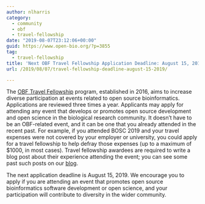 ```yaml
---
author: nlharris
category:
  - community
  - obf
  - travel-fellowship
date: "2019-08-07T23:12:06+00:00"
guid: https://www.open-bio.org/?p=3855
tag:
  - travel-fellowship
title: 'Next OBF Travel Fellowship Application Deadline: August 15, 2019'
url: /2019/08/07/travel-fellowship-deadline-august-15-2019/

---
```

The [OBF Travel Fellowship](/obf-hugo-test/travel-awards/) program, established in 2016, aims to increase diverse participation at events related to open source bioinformatics. Applications are reviewed three times a year. Applicants may apply for attending any event that develops or promotes open source development and open science in the biological research community. It doesn’t have to be an OBF-related event, and it can be one that you already attended in the recent past. For example, if you attended BOSC 2019 and your travel expenses were not covered by your employer or university, you could apply for a travel fellowship to help defray those expenses (up to a maximum of $1000, in most cases). Travel fellowship awardees are required to write a blog post about their experience attending the event; you can see some past such posts on our [blog](/obf-hugo-test/tag/travel-fellowship/).

The next application deadline is August 15, 2019. We encourage you to apply if you are attending an event that promotes open source bioinformatics software development or open science, and your participation will contribute to diversity in the wider community.
